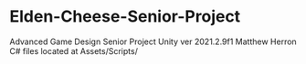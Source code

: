 # Elden-Cheese-Senior-Project
Advanced Game Design Senior Project
Unity ver 2021.2.9f1 
Matthew Herron
C# files located at Assets/Scripts/
